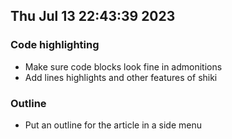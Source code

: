 ## Thu Jul 13 22:43:39 2023

### Code highlighting

- Make sure code blocks look fine in admonitions
- Add lines highlights and other features of shiki

### Outline

- Put an outline for the article in a side menu

